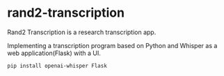 # rand2-transcription
Rand2 Transcription is a research transcription app.

Implementing a transcription program based on Python and Whisper as a web application(Flask) with a UI.


```
pip install openai-whisper Flask
```